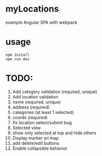 # myLocations

example Angular SPA with webpack

# usage
```
npm install
npm run dev
```

# TODO:
1. Add category validation (required, unique)
2. Add location validation
  1. name (required, unique)
  2. address (required)
  3. categories (at least 1 selected)
  4. coords (required)
3. fix location select/submit bug
4. Selected view
  1. show only selected at top and hide others
  2. Display marker on map
  3. add delete/edit buttons
5. Enable collapsible behavior
